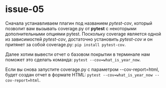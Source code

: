 # issue-05
Сначала устанавливаем плагин под названием *pytest-cov*, который позволит вам вызывать coverage.py от **pytest** с некоторыми дополнительными опциями pytest.
Поскольку coverage является одной из зависимостей *pytest-cov*, достаточно установить *pytest-cov* и он притянет за собой coverage.py:
```pip install pytest-cov```.

Далее хотим вывести отчет о базовом покрытии в терминале нам поможет это сделать команда: ```pytest --cov=what_is_year_now```.

Если вы снова запустите coverage.py с параметром --cov-report=html, будет создан отчет в формате HTML: ```pytest --cov=what_is_year_now --cov-report=html```.
